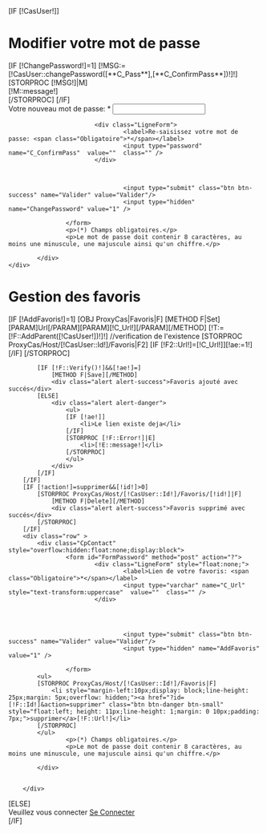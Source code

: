 <div class="well">
[IF [!CasUser!]]
	<h1 style="float:none;">Modifier votre mot de passe</h1>
        [IF [!ChangePassword!]=1]
            [!MSG:=[!CasUser::changePassword([**C_Pass**],[**C_ConfirmPass**])!]!]
            [STORPROC [!MSG!]|M]
                <div class="alert alert-[!M::type!]">
                    [!M::message!]
                </div>
            [/STORPROC]
        [/IF]
        <div class="row" >
            <div class="CpContact" style="overflow:hidden:float:none;display:block">
                    <form id="FormPassword" method="post" action="?">
                            <div class="LigneForm">
                                    <label>Votre nouveau mot de passe: <span class="Obligatoire">*</span></label>
                                    <input type="password" name="C_Pass"  style="text-transform:uppercase"  value=""  class="" />
                            </div>
                            
                            
                            
                            <div class="LigneForm">
                                    <label>Re-saisissez votre mot de passe: <span class="Obligatoire">*</span></label>
                                    <input type="password" name="C_ConfirmPass"  value=""  class="" />
                            </div>
                            
                            

                                    <input type="submit" class="btn btn-success" name="Valider" value="Valider"/>
                                    <input type="hidden" name="ChangePassword" value="1" />

                    </form>
                    <p>(*) Champs obligatoires.</p>
                    <p>Le mot de passe doit contenir 8 caractères, au moins une minuscule, une majuscule ainsi qu'un chiffre.</p>
                    
            </div>
	</div>
</div>
<div class="well">
		<h1 style="float:none">Gestion des favoris</h1>
		[IF [!AddFavoris!]=1]
			[OBJ ProxyCas|Favoris|F]
			[METHOD F|Set][PARAM]Url[/PARAM][PARAM][!C_Url!][/PARAM][/METHOD]
			[!T:=[!F::AddParent([!CasUser!])!]!]
			//verification de l'existence
			[STORPROC ProxyCas/Host/[!CasUser::Id!]/Favoris|F2]
				[IF [!F2::Url!]=[!C_Url!]][!ae:=1!][/IF]
			[/STORPROC]	
			
			[IF [!F::Verify()!]&&[!ae!]=]
				[METHOD F|Save][/METHOD]
				<div class="alert alert-success">Favoris ajouté avec succés</div>
			[ELSE]
				<div class="alert alert-danger">
					<ul>
					[IF [!ae!]]
						<li>Le lien existe deja</li>
					[/IF]
					[STORPROC [!F::Error!]|E]
						<li>[!E::message!]</li>	
					[/STORPROC]
					</ul>
				</div>
			[/IF]
		[/IF]
		[IF [!action!]=supprimer&&[!id!]>0]
			[STORPROC ProxyCas/Host/[!CasUser::Id!]/Favoris/[!id!]|F]
				[METHOD F|Delete][/METHOD]
				<div class="alert alert-success">Favoris supprimé avec succés</div>
			[/STORPROC]
		[/IF]
        <div class="row" >
            <div class="CpContact" style="overflow:hidden:float:none;display:block">
                    <form id="FormPassword" method="post" action="?">
                            <div class="LigneForm" style="float:none;">
                                    <label>Lien de votre favoris: <span class="Obligatoire">*</span></label>
                                    <input type="varchar" name="C_Url"  style="text-transform:uppercase"  value=""  class="" />
                            </div>




                                    <input type="submit" class="btn btn-success" name="Valider" value="Valider"/>
                                    <input type="hidden" name="AddFavoris" value="1" />

                    </form>
			<ul>
			[STORPROC ProxyCas/Host/[!CasUser::Id!]/Favoris|F]
				<li style="margin-left:10px;display: block;line-height: 25px;margin: 5px;overflow: hidden;"><a href="?id=[!F::Id!]&action=supprimer" class="btn btn-danger btn-small" style="float:left; height: 11px;line-height: 1;margin: 0 10px;padding: 7px;">supprimer</a>[!F::Url!]</li>
			[/STORPROC]
			</ul>
                    <p>(*) Champs obligatoires.</p>
                    <p>Le mot de passe doit contenir 8 caractères, au moins une minuscule, une majuscule ainsi qu'un chiffre.</p>
                    
            </div>

                    
        </div>
</div>
[ELSE]<div class="alert alert-danger">Veuillez vous connecter <a href="https://proxycas.unibio.fr/login" class="btn btn-success">Se Connecter</a></div>[/IF]
